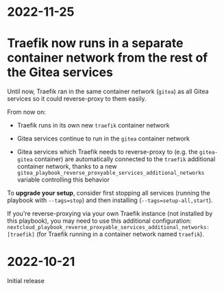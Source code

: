 # 2022-11-25

# Traefik now runs in a separate container network from the rest of the Gitea services

Until now, Traefik ran in the same container network (`gitea`) as all Gitea services so it could reverse-proxy to them easily.

From now on:

- Traefik runs in its own new `traefik` container network

- Gitea services continue to run in the `gitea` container network

- Gitea services which Traefik needs to reverse-proxy to (e.g. the `gitea-gitea` container) are automatically connected to the `traefik` additional container network, thanks to a new `gitea_playbook_reverse_proxyable_services_additional_networks` variable controlling this behavior

To **upgrade your setup**, consider first stopping all services (running the playbook with `--tags=stop`) and then installing (`--tags=setup-all,start`).

If you're reverse-proxying via your own Traefik instance (not installed by this playbook), you may need to use this additional configuration: `nextcloud_playbook_reverse_proxyable_services_additional_networks: [traefik]` (for Traefik running in a container network named `traefik`).


# 2022-10-21

Initial release

